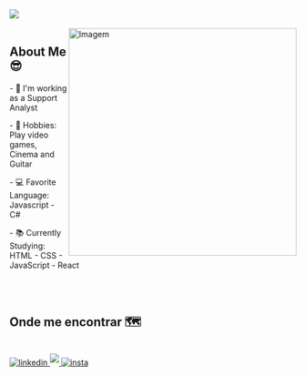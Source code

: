 <img src="https://capsule-render.vercel.app/api?type=waving&color=5D3FD3&height=270&section=header&fontAlignY=35&text=mazzaro1&desc=JavaScript,%20TypeScript,%20React,%20React-Native%20e%20C%20Sharp&fontSize=90&fontColor=0d1117&fontColor=0d1117" />
<div align="left"><br>
  <img align="right" src="https://raw.githubusercontent.com/MicaelliMedeiros/micaellimedeiros/master/image/computer-illustration.png" alt="Imagem" min-width="400px" max-width="400px" width="400px" align="right">
  
  ## <b> About Me 😎 </b>
 
  <p>- 🔭 I'm working as a Support Analyst</p>
  <p>- 🎸 Hobbies: Play video games, Cinema and Guitar  </p>
  <p>- 💻 Favorite Language: Javascript - C# </p>
  <p>- 📚 Currently Studying: HTML - CSS - JavaScript - React</p>
</div>
<br>
<br> 

  ## <b>Onde me encontrar 🗺</b>
<br>
    
  <div float="left">
  <a href="https://www.linkedin.com/in/luiz-gustavo-da-cunha-3a9b60187/">
<img src="https://img.shields.io/badge/linkedin-%2300acee.svg?color=405DE6&style=for-the-badge&logo=linkedin&logoColor=white" alt=linkedin style="margin-bottom: 5px;"/>
</a>
</a>
  <a href="mailto:gustamazzaro@gmail.com">
<img src="https://img.shields.io/badge/gmail-%23EA4335.svg?style=for-the-badge&logo=gmail&logoColor=white" t=mail style="margin-bottom: 5px;" />
</a>
    <a href="https://www.instagram.com/mazzaro1/">
<img src="https://img.shields.io/badge/Instagram-E4405F?style=for-the-badge&logo=instagram&logoColor=white" alt=insta style="margin-bottom: 5px;" />
</a>
        
</div>

<br>
<br>
  

